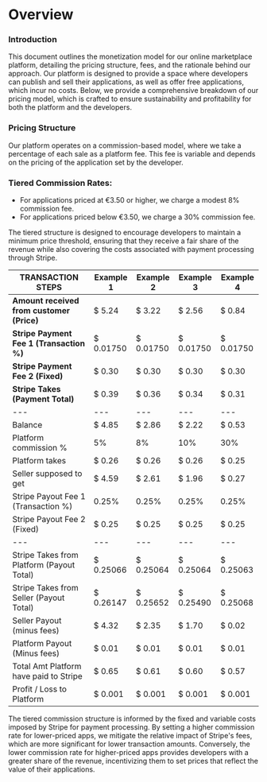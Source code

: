 
# Overview


### Introduction

This document outlines the monetization model for our online marketplace platform, detailing the pricing structure, fees, and the rationale behind our approach. Our platform is designed to provide a space where developers can publish and sell their applications, as well as offer free applications, which incur no costs. Below, we provide a comprehensive breakdown of our pricing model, which is crafted to ensure sustainability and profitability for both the platform and the developers.

### Pricing Structure

Our platform operates on a commission-based model, where we take a percentage of each sale as a platform fee. This fee is variable and depends on the pricing of the application set by the developer.

### Tiered Commission Rates:

- For applications priced at €3.50 or higher, we charge a modest 8% commission fee.
- For applications priced below €3.50, we charge a 30% commission fee.


The tiered structure is designed to encourage developers to maintain a minimum price threshold, ensuring that they receive a fair share of the revenue while also covering the costs associated with payment processing through Stripe.


| TRANSACTION STEPS                       | Example 1 | Example 2 | Example 3 | Example 4 |
|-----------------------------------------|-----------|-----------|-----------|-----------|
| **Amount received from customer (Price)**           | $ 5.24    | $ 3.22    | $ 2.56    | $ 0.84    |
| **Stripe Payment Fee 1 (Transaction %)**    | $ 0.01750 | $ 0.01750 | $ 0.01750 | $ 0.01750 |
| **Stripe Payment Fee 2 (Fixed)**            | $ 0.30    | $ 0.30    | $ 0.30    | $ 0.30    |
| **Stripe Takes (Payment Total)**            | $ 0.39    | $ 0.36    | $ 0.34    | $ 0.31    |
|---|---|---|---|---|
| Balance                                 | $ 4.85    | $ 2.86    | $ 2.22    | $ 0.53    |
| Platform commission %                   | 5%      | 8%      | 10%      | 30%      |
| Platform takes                          | $ 0.26    | $ 0.26    | $ 0.26    | $ 0.25    |
| Seller supposed to get                  | $ 4.59    | $ 2.61    | $ 1.96    | $ 0.27    |
| Stripe Payout Fee 1 (Transaction %)     | 0.25%  | 0.25%  | 0.25%  | 0.25%  |
| Stripe Payout Fee 2 (Fixed)             | $ 0.25    | $ 0.25    | $ 0.25    | $ 0.25    |
|---|---|---|---|---|
| Stripe Takes from Platform (Payout Total)| $ 0.25066 | $ 0.25064 | $ 0.25064 | $ 0.25063 |
| Stripe Takes from Seller (Payout Total) | $ 0.26147 | $ 0.25652 | $ 0.25490 | $ 0.25068 |
| Seller Payout (minus fees)              | $ 4.32    | $ 2.35    | $ 1.70    | $ 0.02    |
| Platform Payout (Minus fees)            | $ 0.01    | $ 0.01    | $ 0.01    | $ 0.01    |
| Total Amt Platform have paid to Stripe  | $ 0.65    | $ 0.61    | $ 0.60    | $ 0.57    |
| Profit / Loss to Platform               | $ 0.001   | $ 0.001   | $ 0.001   | $ 0.001   |


The tiered commission structure is informed by the fixed and variable costs imposed by Stripe for payment processing. By setting a higher commission rate for lower-priced apps, we mitigate the relative impact of Stripe's fees, which are more significant for lower transaction amounts. Conversely, the lower commission rate for higher-priced apps provides developers with a greater share of the revenue, incentivizing them to set prices that reflect the value of their applications.